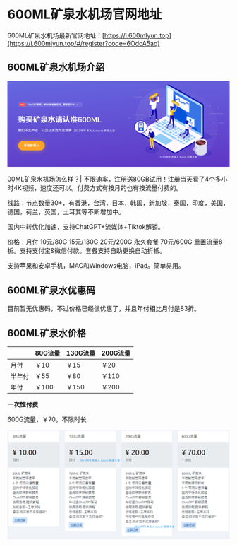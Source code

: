 # 600ML矿泉水机场官网地址

600ML矿泉水机场最新官网地址：[https://i.600mlyun.top](https://i.600mlyun.top/#/register?code=6OdcA5aq)

## 600ML矿泉水机场介绍

[![600ML矿泉水机场最新官网地址](600ml_20240127_092629.png)](https://xuv.cc/out/600ml)

00ML矿泉水机场怎么样？| 不限速率，注册送80GB试用！注册当天看了4个多小时4K视频，速度还可以。付费方式有按月的也有按流量付费的。

线路：节点数量30+，有香港，台湾，日本，韩国，新加坡，泰国，印度，美国，德国，荷兰，英国，土耳其等不断增加中。

国内中转优化加速，支持ChatGPT+流媒体+Tiktok解锁。

价格：月付 10元/80G 15元/130G 20元/200G 永久套餐 70元/600G 重置流量8折。支持支付宝&微信付款。套餐支持自助更换自动折抵。

支持苹果和安卓手机，MAC和Windows电脑，iPad。简单易用。

## 600ML矿泉水优惠码

目前暂无优惠码，不过价格已经很优惠了，并且年付相比月付是83折。

## 600ML矿泉水价格

||80G流量|130G流量|200G流量|
|----|----|----|----|
|月付|￥10|￥15|￥20|
|半年付|￥55|￥80|￥110|
|年付|￥100|￥150|￥200|

**一次性付费**

600G流量，￥70，不限时长

[![600ML矿泉水机场套餐价格](600ml_20240127_092749.png)](https://xuv.cc/out/600ml)

